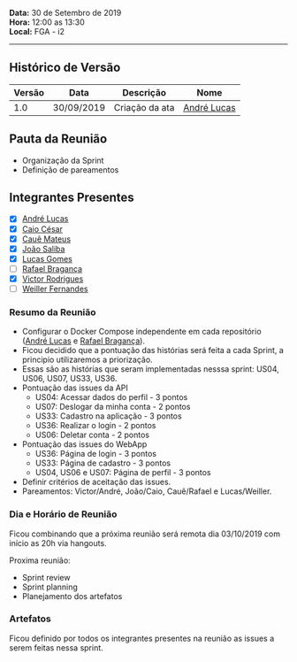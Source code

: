 **Data:** 30 de Setembro de 2019<br>
**Hora:** 12:00 as 13:30<br>
**Local:** FGA - i2 <br>

---

## Histórico de Versão
| **Versão** | **Data**   | **Descrição**  | **Nome**                                                 |
| ---------- | ---------- | -------------- | -------------------------------------------------------- |
| 1.0        | 30/09/2019 | Criação da ata | [André Lucas](https://github.com/andrelucasf) |

## Pauta da Reunião
- Organização da Sprint
- Definição de pareamentos

## Integrantes Presentes
- [x] [André Lucas](https://github.com/andrelucasf)<br>
- [x] [Caio César](https://github.com/Caiocbeleza)<br>
- [x] [Cauê Mateus](https://github.com/caue96)<br>
- [x] [João Saliba](https://github.com/joaosaliba)<br>
- [x] [Lucas Gomes](https://github.com/LGomees)<br>
- [ ] [Rafael Bragança](https://github.com/rafaelbrg)<br>
- [x] [Victor Rodrigues](https://github.com/VictorRodriguesS0)<br>
- [ ] [Weiller Fernandes](https://github.com/WeillerFernandes)<br>

### **Resumo da Reunião**

- Configurar o Docker Compose independente em cada repositório ([André Lucas](https://github.com/andrelucasf) e [Rafael Bragança](https://github.com/rafaelbrg)).
- Ficou decidido que a pontuação das histórias será feita a cada Sprint, a principio utilizaremos a priorização.
- Essas são as histórias que seram implementadas nesssa sprint: US04, US06, US07, US33, US36.
- Pontuação das issues da API
  - US04: Acessar dados do perfil - 3 pontos
  - US07: Deslogar da minha conta - 2 pontos
  - US33: Cadastro na aplicação - 3 pontos
  - US36: Realizar o login - 2 pontos
  - US06: Deletar conta - 2 pontos
- Pontuação das issues do WebApp
  - US36: Página de login - 3 pontos
  - US33: Página de cadastro - 3 pontos
  - US04, US06 e US07: Página de perfil - 3 pontos
- Definir critérios de aceitação das issues.
- Pareamentos: Victor/André, João/Caio, Cauê/Rafael e Lucas/Weiller.

### **Dia e Horário de Reunião**
Ficou combinando que a próxima reunião será remota dia 03/10/2019 com início as 20h via hangouts.

Proxima reunião:
- Sprint review
- Sprint planning
- Planejamento dos artefatos

### **Artefatos**
Ficou definido por todos os integrantes presentes na reunião as issues a serem feitas nessa sprint.
